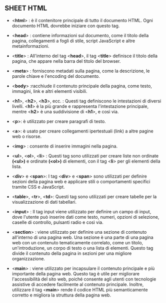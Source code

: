 ## SHEET HTML

* <**html**> : è il contenitore principale di tutto il documento HTML. Ogni documento HTML dovrebbe iniziare con questo tag.

* <**head**> : contiene informazioni sul documento, come il titolo della pagina, collegamenti a fogli di stile, script JavaScript e altre metainformazioni.
* <**title**> : All'interno del tag <**head**>, il tag <**title**> definisce il titolo della pagina, che appare nella barra del titolo del browser.
* <**meta**> : forniscono metadati sulla pagina, come la descrizione, le parole chiave e l'encoding del documento.
* <**body**> :racchiude il contenuto principale della pagina, come testo, immagini, link e altri elementi visibili.
* <**h1**>, <**h2**>, <**h3**>, ecc. : Questi tag definiscono le intestazioni di diversi livelli. <**h1**> è la più grande e rappresenta l'intestazione principale, mentre <**h2**> è una suddivisione di <**h1**>, e così via.
* <**p**>: è utilizzato per creare paragrafi di testo.
* <**a**>: è usato per creare collegamenti ipertestuali (link) a altre pagine web o risorse.
* <**img**> : consente di inserire immagini nella pagina.
* <**ul**>, <**ol**>, <**li**> : Questi tag sono utilizzati per creare liste non ordinate **(<**ul**>)** e ordinate **(<**ol**>)** di elementi, con il tag <**li**> per gli elementi della lista.
* <**div**> e <**span**>: I tag <**div**> e <**span**> sono utilizzati per definire sezioni della pagina web e applicare stili o comportamenti specifici tramite CSS e JavaScript.
* <**table**>, <**tr**>, <**td**>: Questi tag sono utilizzati per creare tabelle per la visualizzazione di dati tabellari.
* <**input**> : Il tag input viene utilizzato per definire un campo di input, dove l'utente può inserire dati come testo, numeri, opzioni di selezione, caselle di controllo, pulsanti radio e così via.

* <**section**> :  viene utilizzato per definire una sezione di contenuto all'interno di una pagina web. Una sezione è una parte di una pagina web con un contenuto tematicamente correlato, come un titolo, un'introduzione, un corpo di testo o una lista di elementi. Questo tag divide il contenuto della pagina in sezioni per una migliore organizzazione.
* <**main**> : viene utilizzato per incapsulare il contenuto principale e più importante della pagina web. Questo tag è utile per migliorare l'accessibilità del sito web, poiché consente agli utenti con tecnologie assistive di accedere facilmente al contenuto principale.
Inoltre, utilizzare il tag <**main**> rende il codice HTML più semanticamente corretto e migliora la struttura della pagina web.